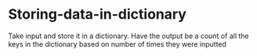 # Storing-data-in-dictionary
Take input and store it in a dictionary. Have the output be a count of all the keys in the dictionary based on number of times they were inputted 
